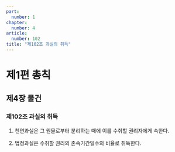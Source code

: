 ```yaml
---
part:
  number: 1
chapter:
  number: 4
article:
  number: 102
title: "제102조 과실의 취득"
---
```


# 제1편 총칙

## 제4장 물건

### 제102조 과실의 취득

1. 천연과실은 그 원물로부터 분리하는 때에 이를 수취할 권리자에게 속한다.

2. 법정과실은 수취할 권리의 존속기간일수의 비율로 취득한다.
